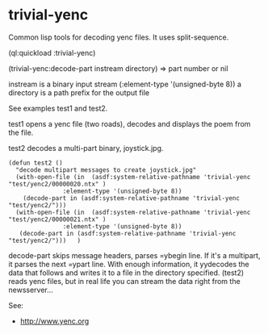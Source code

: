 # trivial-yenc
Common lisp tools for decoding yenc files.  It uses split-sequence.

(ql:quickload :trivial-yenc)

(trivial-yenc:decode-part instream directory) => part number or nil

instream is a binary input stream (:element-type '(unsigned-byte 8))
a
directory is a path prefix for the output file

See examples test1 and test2.

test1 opens a yenc file (two roads), decodes and displays the poem from the file.

test2 decodes a multi-part binary, joystick.jpg.

```common-lisp
(defun test2 ()
  "decode multipart messages to create joystick.jpg"
  (with-open-file (in  (asdf:system-relative-pathname 'trivial-yenc "test/yenc2/00000020.ntx" )
		       :element-type '(unsigned-byte 8))
    (decode-part in (asdf:system-relative-pathname 'trivial-yenc "test/yenc2/")))
  (with-open-file (in  (asdf:system-relative-pathname 'trivial-yenc "test/yenc2/00000021.ntx" )
		       :element-type '(unsigned-byte 8))
   (decode-part in (asdf:system-relative-pathname 'trivial-yenc "test/yenc2/")))   )
```

decode-part skips message headers, parses =ybegin line.  If it's a multipart, it parses the next =ypart line.
With enough information, it yydecodes the data that follows and writes it to a file in the directory specified.
(test2) reads yenc files, but in real life you can stream the data right from the newsserver...

See:
* http://www.yenc.org

